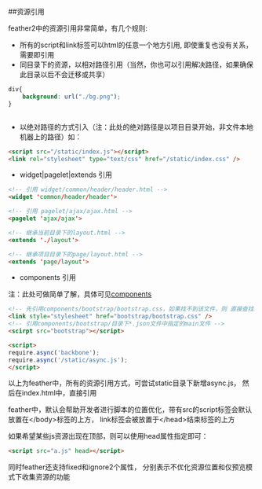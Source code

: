 ##资源引用

feather2中的资源引用非常简单，有几个规则:

* 所有的script和link标签可以html的任意一个地方引用, 即使重复也没有关系， 需要即引用
* 同目录下的资源，以相对路径引用（当然，你也可以引用解决路径，如果确保此目录以后不会迁移或共享）

```css
div{
    background: url("./bg.png");
}
```

```js

```

* 以绝对路径的方式引入（注：此处的绝对路径是以项目目录开始，非文件本地机器上的路径）如：

```html
<script src="/static/index.js"></script>
<link rel="stylesheet" type="text/css" href="/static/index.css" />
```

* widget|pagelet|extends 引用

```html
<!-- 引用 widget/common/header/header.html -->
<widget 'common/header/header'> 

<!-- 引用 pagelet/ajax/ajax.html -->
<pagelet 'ajax/ajax'>

<!-- 继承当前目录下的layout.html -->
<extends './layout'>

<!-- 继承项目目录下的page/layout.html -->
<extends 'page/layout'>
```

* components 引用

注：此处可做简单了解，具体可见[components]()


```html
<!-- 先引用components/bootstrap/bootstrap.css，如果找不到该文件，则 直接查找 bootstrap/bootstrap.css文件 -->
<link style="stylesheet" href="bootstrap/bootstrap.css" />
<!-- 引用components/bootstrap/目录下*.json文件中指定的main文件 -->
<scirpt src="bootstrap"></script>

<script>
require.async('backbone');
require.async('/static/async.js');
</script>
```

以上为feather中，所有的资源引用方式，可尝试static目录下新增async.js， 然后在index.html中，直接引用

feather中，默认会帮助开发者进行脚本的位置优化，带有src的script标签会默认放置在<\/body>标签的上方， link标签会被放置于<\/head>结束标签的上方

如果希望某些js资源出现在顶部，则可以使用head属性指定即可：

```html
<script src="a.js" head></script>
```

同时feather还支持fixed和ignore2个属性， 分别表示不优化资源位置和仅预览模式下收集资源的功能
